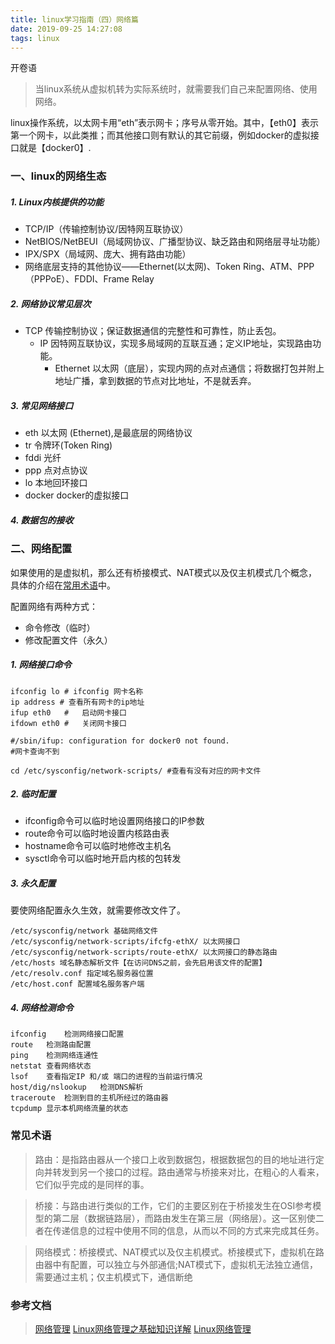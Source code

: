 ```yaml
---
title: linux学习指南（四）网络篇
date: 2019-09-25 14:27:08
tags: linux
---
```


开卷语
>	当linux系统从虚拟机转为实际系统时，就需要我们自己来配置网络、使用网络。

linux操作系统，以太网卡用“eth”表示网卡；序号从零开始。其中，【eth0】表示第一个网卡，以此类推；而其他接口则有默认的其它前缀，例如docker的虚拟接口就是【docker0】.

### 一、linux的网络生态

##### 1. Linux内核提供的功能
+ TCP/IP（传输控制协议/因特网互联协议）
+ NetBIOS/NetBEUI（局域网协议、广播型协议、缺乏路由和网络层寻址功能）
+ IPX/SPX（局域网、庞大、拥有路由功能）
+ 网络底层支持的其他协议——Ethernet(以太网)、Token Ring、ATM、PPP（PPPoE）、FDDI、Frame Relay

##### 2. 网络协议常见层次

+	TCP	传输控制协议；保证数据通信的完整性和可靠性，防止丢包。
	+	IP 因特网互联协议，实现多局域网的互联互通；定义IP地址，实现路由功能。
		+	Ethernet 以太网（底层），实现内网的点对点通信；将数据打包并附上地址广播，拿到数据的节点对比地址，不是就丢弃。

##### 3. 常见网络接口

+	eth 以太网 (Ethernet),是最底层的网络协议
+	tr 令牌环(Token Ring)
+	fddi 光纤
+	ppp 点对点协议
+	lo 本地回环接口
+	docker docker的虚拟接口

##### 4. 数据包的接收


### 二、网络配置
如果使用的是虚拟机，那么还有桥接模式、NAT模式以及仅主机模式几个概念，具体的介绍在[常用术语](#常见术语)中。

配置网络有两种方式：
+	命令修改（临时）
+	修改配置文件（永久）


##### 1. 网络接口命令
```
ifconfig lo # ifconfig 网卡名称
ip address # 查看所有网卡的ip地址
ifup eth0	#	启动网卡接口
ifdown eth0	#	关闭网卡接口

#/sbin/ifup: configuration for docker0 not found.
#网卡查询不到

cd /etc/sysconfig/network-scripts/ #查看有没有对应的网卡文件

```

##### 2. 临时配置


+	ifconfig命令可以临时地设置网络接口的IP参数
+	route命令可以临时地设置内核路由表
+	hostname命令可以临时地修改主机名
+	sysctl命令可以临时地开启内核的包转发

##### 3. 永久配置
要使网络配置永久生效，就需要修改文件了。

```
/etc/sysconfig/network 基础网络文件
/etc/sysconfig/network-scripts/ifcfg-ethX/ 以太网接口
/etc/sysconfig/network-scripts/route-ethX/ 以太网接口的静态路由
/etc/hosts 域名静态解析文件【在访问DNS之前，会先启用该文件的配置】
/etc/resolv.conf 指定域名服务器位置
/etc/host.conf 配置域名服务客户端
```

##### 4. 网络检测命令

```
ifconfig	检测网络接口配置
route	检测路由配置
ping	检测网络连通性
netstat	查看网络状态
lsof	查看指定IP 和/或 端口的进程的当前运行情况
host/dig/nslookup	检测DNS解析
traceroute	检测到目的主机所经过的路由器
tcpdump	显示本机网络流量的状态
```

### 常见术语

>  路由：是指路由器从一个接口上收到数据包，根据数据包的目的地址进行定向并转发到另一个接口的过程。路由通常与桥接来对比，在粗心的人看来，它们似乎完成的是同样的事。

> 桥接：与路由进行类似的工作，它们的主要区别在于桥接发生在OSI参考模型的第二层（数据链路层），而路由发生在第三层（网络层）。这一区别使二者在传递信息的过程中使用不同的信息，从而以不同的方式来完成其任务。 

> 网络模式：桥接模式、NAT模式以及仅主机模式。桥接模式下，虚拟机在路由器中有配置，可以独立与外部通信;NAT模式下，虚拟机无法独立通信，需要通过主机；仅主机模式下，通信断绝

### 参考文档

> [网络管理](https://www.cnblogs.com/yanjieli/archive/2018/08/29/9557198.html)
[Linux网络管理之基础知识详解](https://www.linuxidc.com/Linux/2017-09/146915.htm)
[Linux网络管理](https://juejin.im/post/5b20da20f265da6e281c1838)